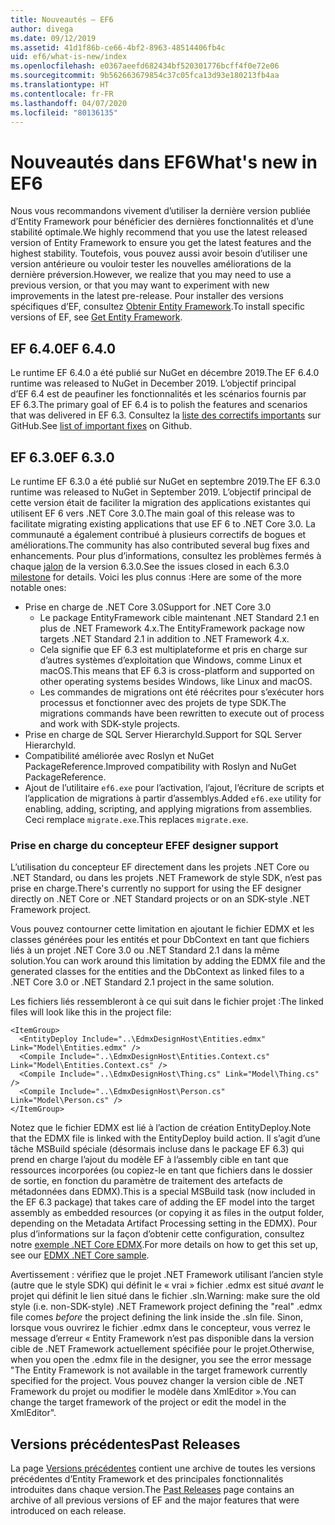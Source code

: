 ```yaml
---
title: Nouveautés – EF6
author: divega
ms.date: 09/12/2019
ms.assetid: 41d1f86b-ce66-4bf2-8963-48514406fb4c
uid: ef6/what-is-new/index
ms.openlocfilehash: e0367aeefd682434bf520301776bcff4f0e72e06
ms.sourcegitcommit: 9b562663679854c37c05fca13d93e180213fb4aa
ms.translationtype: HT
ms.contentlocale: fr-FR
ms.lasthandoff: 04/07/2020
ms.locfileid: "80136135"
---
```

# <a name="whats-new-in-ef6"></a><span data-ttu-id="01b97-102">Nouveautés dans EF6</span><span class="sxs-lookup"><span data-stu-id="01b97-102">What's new in EF6</span></span>

<span data-ttu-id="01b97-103">Nous vous recommandons vivement d’utiliser la dernière version publiée d’Entity Framework pour bénéficier des dernières fonctionnalités et d’une stabilité optimale.</span><span class="sxs-lookup"><span data-stu-id="01b97-103">We highly recommend that you use the latest released version of Entity Framework to ensure you get the latest features and the highest stability.</span></span>
<span data-ttu-id="01b97-104">Toutefois, vous pouvez aussi avoir besoin d’utiliser une version antérieure ou vouloir tester les nouvelles améliorations de la dernière préversion.</span><span class="sxs-lookup"><span data-stu-id="01b97-104">However, we realize that you may need to use a previous version, or that you may want to experiment with new improvements in the latest pre-release.</span></span>
<span data-ttu-id="01b97-105">Pour installer des versions spécifiques d’EF, consultez [Obtenir Entity Framework](~/ef6/fundamentals/install.md).</span><span class="sxs-lookup"><span data-stu-id="01b97-105">To install specific versions of EF, see [Get Entity Framework](~/ef6/fundamentals/install.md).</span></span>

## <a name="ef-640"></a><span data-ttu-id="01b97-106">EF 6.4.0</span><span class="sxs-lookup"><span data-stu-id="01b97-106">EF 6.4.0</span></span>

<span data-ttu-id="01b97-107">Le runtime EF 6.4.0 a été publié sur NuGet en décembre 2019.</span><span class="sxs-lookup"><span data-stu-id="01b97-107">The EF 6.4.0 runtime was released to NuGet in December  2019.</span></span> <span data-ttu-id="01b97-108">L’objectif principal d’EF 6.4 est de peaufiner les fonctionnalités et les scénarios fournis par EF 6.3.</span><span class="sxs-lookup"><span data-stu-id="01b97-108">The primary goal of EF 6.4 is to polish the features and scenarios that was delivered in EF 6.3.</span></span> <span data-ttu-id="01b97-109">Consultez la [liste des correctifs importants](https://github.com/dotnet/ef6/milestone/14?closed=1) sur GitHub.</span><span class="sxs-lookup"><span data-stu-id="01b97-109">See [list of important fixes](https://github.com/dotnet/ef6/milestone/14?closed=1) on Github.</span></span>

## <a name="ef-630"></a><span data-ttu-id="01b97-110">EF 6.3.0</span><span class="sxs-lookup"><span data-stu-id="01b97-110">EF 6.3.0</span></span>

<span data-ttu-id="01b97-111">Le runtime EF 6.3.0 a été publié sur NuGet en septembre 2019.</span><span class="sxs-lookup"><span data-stu-id="01b97-111">The EF 6.3.0 runtime was released to NuGet in September 2019.</span></span> <span data-ttu-id="01b97-112">L’objectif principal de cette version était de faciliter la migration des applications existantes qui utilisent EF 6 vers .NET Core 3.0.</span><span class="sxs-lookup"><span data-stu-id="01b97-112">The main goal of this release was to facilitate migrating existing applications that use EF 6 to .NET Core 3.0.</span></span> <span data-ttu-id="01b97-113">La communauté a également contribué à plusieurs correctifs de bogues et améliorations.</span><span class="sxs-lookup"><span data-stu-id="01b97-113">The community has also contributed several bug fixes and enhancements.</span></span> <span data-ttu-id="01b97-114">Pour plus d’informations, consultez les problèmes fermés à chaque [jalon](https://github.com/aspnet/EntityFramework6/milestones?state=closed) de la version 6.3.0.</span><span class="sxs-lookup"><span data-stu-id="01b97-114">See the issues closed in each 6.3.0 [milestone](https://github.com/aspnet/EntityFramework6/milestones?state=closed) for details.</span></span> <span data-ttu-id="01b97-115">Voici les plus connus :</span><span class="sxs-lookup"><span data-stu-id="01b97-115">Here are some of the more notable ones:</span></span>

- <span data-ttu-id="01b97-116">Prise en charge de .NET Core 3.0</span><span class="sxs-lookup"><span data-stu-id="01b97-116">Support for .NET Core 3.0</span></span>
  - <span data-ttu-id="01b97-117">Le package EntityFramework cible maintenant .NET Standard 2.1 en plus de .NET Framework 4.x.</span><span class="sxs-lookup"><span data-stu-id="01b97-117">The EntityFramework package now targets .NET Standard 2.1 in addition to .NET Framework 4.x.</span></span>
  - <span data-ttu-id="01b97-118">Cela signifie que EF 6.3 est multiplateforme et pris en charge sur d’autres systèmes d’exploitation que Windows, comme Linux et macOS.</span><span class="sxs-lookup"><span data-stu-id="01b97-118">This means that EF 6.3 is cross-platform and supported on other operating systems besides Windows, like Linux and macOS.</span></span>
  - <span data-ttu-id="01b97-119">Les commandes de migrations ont été réécrites pour s’exécuter hors processus et fonctionner avec des projets de type SDK.</span><span class="sxs-lookup"><span data-stu-id="01b97-119">The migrations commands have been rewritten to execute out of process and work with SDK-style projects.</span></span>
- <span data-ttu-id="01b97-120">Prise en charge de SQL Server HierarchyId.</span><span class="sxs-lookup"><span data-stu-id="01b97-120">Support for SQL Server HierarchyId.</span></span>
- <span data-ttu-id="01b97-121">Compatibilité améliorée avec Roslyn et NuGet PackageReference.</span><span class="sxs-lookup"><span data-stu-id="01b97-121">Improved compatibility with Roslyn and NuGet PackageReference.</span></span>
- <span data-ttu-id="01b97-122">Ajout de l’utilitaire `ef6.exe` pour l’activation, l’ajout, l’écriture de scripts et l’application de migrations à partir d’assemblys.</span><span class="sxs-lookup"><span data-stu-id="01b97-122">Added `ef6.exe` utility for enabling, adding, scripting, and applying migrations from assemblies.</span></span> <span data-ttu-id="01b97-123">Ceci remplace `migrate.exe`.</span><span class="sxs-lookup"><span data-stu-id="01b97-123">This replaces `migrate.exe`.</span></span>

### <a name="ef-designer-support"></a><span data-ttu-id="01b97-124">Prise en charge du concepteur EF</span><span class="sxs-lookup"><span data-stu-id="01b97-124">EF designer support</span></span>

<span data-ttu-id="01b97-125">L’utilisation du concepteur EF directement dans les projets .NET Core ou .NET Standard, ou dans les projets .NET Framework de style SDK, n’est pas prise en charge.</span><span class="sxs-lookup"><span data-stu-id="01b97-125">There's currently no support for using the EF designer directly on .NET Core or .NET Standard projects or on an SDK-style .NET Framework project.</span></span> 

<span data-ttu-id="01b97-126">Vous pouvez contourner cette limitation en ajoutant le fichier EDMX et les classes générées pour les entités et pour DbContext en tant que fichiers liés à un projet .NET Core 3.0 ou .NET Standard 2.1 dans la même solution.</span><span class="sxs-lookup"><span data-stu-id="01b97-126">You can work around this limitation by adding the EDMX file and the generated classes for the entities and the DbContext as linked files to a .NET Core 3.0 or .NET Standard 2.1 project in the same solution.</span></span>

<span data-ttu-id="01b97-127">Les fichiers liés ressembleront à ce qui suit dans le fichier projet :</span><span class="sxs-lookup"><span data-stu-id="01b97-127">The linked files will look like this in the project file:</span></span>

``` csproj 
<ItemGroup>
  <EntityDeploy Include="..\EdmxDesignHost\Entities.edmx" Link="Model\Entities.edmx" />
  <Compile Include="..\EdmxDesignHost\Entities.Context.cs" Link="Model\Entities.Context.cs" />
  <Compile Include="..\EdmxDesignHost\Thing.cs" Link="Model\Thing.cs" />
  <Compile Include="..\EdmxDesignHost\Person.cs" Link="Model\Person.cs" />
</ItemGroup>
```

<span data-ttu-id="01b97-128">Notez que le fichier EDMX est lié à l’action de création EntityDeploy.</span><span class="sxs-lookup"><span data-stu-id="01b97-128">Note that the EDMX file is linked with the EntityDeploy build action.</span></span> <span data-ttu-id="01b97-129">Il s’agit d’une tâche MSBuild spéciale (désormais incluse dans le package EF 6.3) qui prend en charge l’ajout du modèle EF à l’assembly cible en tant que ressources incorporées (ou copiez-le en tant que fichiers dans le dossier de sortie, en fonction du paramètre de traitement des artefacts de métadonnées dans EDMX).</span><span class="sxs-lookup"><span data-stu-id="01b97-129">This is a special MSBuild task (now included in the EF 6.3 package) that takes care of adding the EF model into the target assembly as embedded resources (or copying it as files in the output folder, depending on the Metadata Artifact Processing setting in the EDMX).</span></span> <span data-ttu-id="01b97-130">Pour plus d’informations sur la façon d’obtenir cette configuration, consultez notre [exemple .NET Core EDMX](https://aka.ms/EdmxDotNetCoreSample).</span><span class="sxs-lookup"><span data-stu-id="01b97-130">For more details on how to get this set up, see our [EDMX .NET Core sample](https://aka.ms/EdmxDotNetCoreSample).</span></span>

<span data-ttu-id="01b97-131">Avertissement : vérifiez que le projet .NET Framework utilisant l’ancien style (autre que le style SDK) qui définit le « vrai » fichier .edmx est situé _avant_ le projet qui définit le lien situé dans le fichier .sln.</span><span class="sxs-lookup"><span data-stu-id="01b97-131">Warning: make sure the old style (i.e. non-SDK-style) .NET Framework project defining the "real" .edmx file comes _before_ the project defining the link inside the .sln file.</span></span> <span data-ttu-id="01b97-132">Sinon, lorsque vous ouvrirez le fichier .edmx dans le concepteur, vous verrez le message d’erreur « Entity Framework n’est pas disponible dans la version cible de .NET Framework actuellement spécifiée pour le projet.</span><span class="sxs-lookup"><span data-stu-id="01b97-132">Otherwise, when you open the .edmx file in the designer, you see the error message "The Entity Framework is not available in the target framework currently specified for the project.</span></span> <span data-ttu-id="01b97-133">Vous pouvez changer la version cible de .NET Framework du projet ou modifier le modèle dans XmlEditor ».</span><span class="sxs-lookup"><span data-stu-id="01b97-133">You can change the target framework of the project or edit the model in the XmlEditor".</span></span>

## <a name="past-releases"></a><span data-ttu-id="01b97-134">Versions précédentes</span><span class="sxs-lookup"><span data-stu-id="01b97-134">Past Releases</span></span>

<span data-ttu-id="01b97-135">La page [Versions précédentes](past-releases.md) contient une archive de toutes les versions précédentes d’Entity Framework et des principales fonctionnalités introduites dans chaque version.</span><span class="sxs-lookup"><span data-stu-id="01b97-135">The [Past Releases](past-releases.md) page contains an archive of all previous versions of EF and the major features that were introduced on each release.</span></span>
